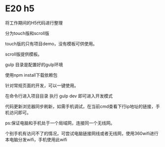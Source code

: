 # E20 h5
将工作期间的H5代码进行整理

分为touch版和scroll版

touch版的只有项目demo，没有模板可供使用。

scroll版提供模板。

gulp 目录是配置好的gulp环境

使用npm install下载依赖包

针对常规页面的开发，可以一键使用。

在命令行进入项目目录 执行 gulp dev 即可进入开发模式

代码更新浏览器同步刷新，如需手机调试，在当前cmd查看下行ip地址的链接，手机访问即可。

ps:保证电脑和手机处于一个局域网，连接同一个无线网。

个别手机有访问不了的情况，可尝试电脑链接网线或者无线网，使用360wifi进行本电脑分发wifi，手机使用此wifi
